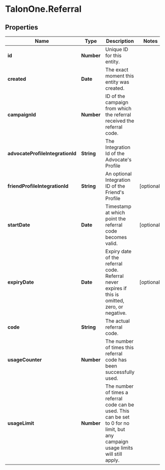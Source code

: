# TalonOne.Referral

## Properties
Name | Type | Description | Notes
------------ | ------------- | ------------- | -------------
**id** | **Number** | Unique ID for this entity. | 
**created** | **Date** | The exact moment this entity was created. | 
**campaignId** | **Number** | ID of the campaign from which the referral received the referral code. | 
**advocateProfileIntegrationId** | **String** | The Integration Id of the Advocate&#39;s Profile | 
**friendProfileIntegrationId** | **String** | An optional Integration ID of the Friend&#39;s Profile | [optional] 
**startDate** | **Date** | Timestamp at which point the referral code becomes valid. | [optional] 
**expiryDate** | **Date** | Expiry date of the referral code. Referral never expires if this is omitted, zero, or negative. | [optional] 
**code** | **String** | The actual referral code. | 
**usageCounter** | **Number** | The number of times this referral code has been successfully used. | 
**usageLimit** | **Number** | The number of times a referral code can be used. This can be set to 0 for no limit, but any campaign usage limits will still apply.  | 


